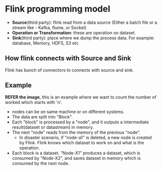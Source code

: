 # Flink programming model

- **Source**(third party): flink read from a data source (Either a batch file or a stream like - Kafka, flume, or Socket)
- **Operation or Transformation**: these are operation on dataset.
- **Sink**(third party): place where we dump the process data. For example: database, Memory, HDFS, S3 etc

## How flink connects with Source and Sink

Flink has bunch of connectors to connects with source and sink.

## Example

**REFER the image**, this is an example where we want to count the number of worked which starts with 'n'.

- nodes can be on same machine or on different systems.
- The data are split into "Block".
- Each "block" is processed by a "node", and it outputs a intermediate result(dataset or datastream) in memory.
- The next "node" reads from the memory of the previous "node".
  - In disaster scenario, if "node-a1" is deleted, a new node is created by Flink. Flink knows which dataset to work on and what is the operation.
- Each block is a dataset. "Node-X1" produces a dataset, which is consumed by "Node-X2", and saves dataset in memory which is consumed by the next node.

